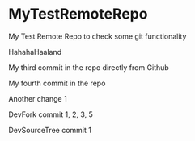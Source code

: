 # MyTestRemoteRepo
My Test Remote Repo to check some git functionality

HahahaHaaland

My third commit in the repo directly from Github 

My fourth commit in the repo

Another change 1

DevFork commit 1, 2, 3, 5

DevSourceTree commit 1

